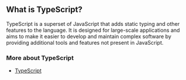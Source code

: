 ## What is TypeScript?
TypeScript is a superset of JavaScript that adds static typing and other features to the language. It is designed for large-scale applications and aims to make it easier to develop and maintain complex software by providing additional tools and features not present in JavaScript.

### More about TypeScript
- [TypeScript](https://www.typescriptlang.org/)